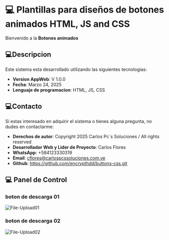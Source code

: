 # 💻 Plantillas para diseños de botones animados HTML, JS and CSS

Bienvenido a la **Botones animados**

## 💻Descripcion

Este sistema esta desarrollado utilizando las siguientes tecnologias:
- **Version AppWeb**: V 1.0.0
- **Fecha**: Marzo 24, 2025
- **Lenguaje de programacion**: HTML, JS, CSS

## 💻Contacto

Si estas interesado en adquirir el sistema o tienes alguna pregunta, no dudes en contactarme:

- **Derechos de autor**: Copyright 2025 Carlos Pc´s Soluciones / All rights reserved
- **Desarrollador Web y Lider de Proyecto**: Carlos Flores
- **WhatsApp**: +584123330319
- **Email**: cflores@carlospcssoluciones.com.ve
- **Github**: https://github.com/encrypthdd/buttons-css.git

## 💻  Panel de Control

### boton de descarga 01
![File-Upload01](assets/img/download-01.png)
### boton de descarga 02
![File-Upload02](assets/img/download-02.png)
